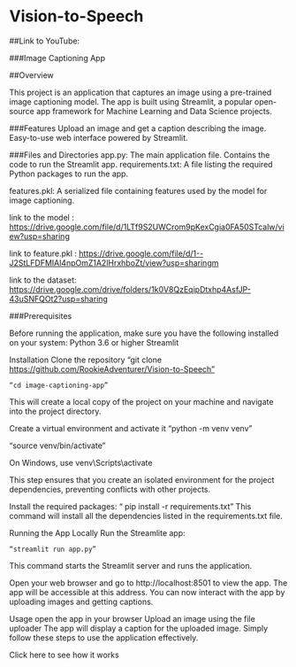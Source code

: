 # Vision-to-Speech
##Link to YouTube: 

###Image Captioning App

##Overview

This project is an application that captures an image using a pre-trained image captioning model. The app is built using Streamlit, a popular open-source app framework for Machine Learning and Data Science projects.

###Features
Upload an image and get a caption describing the image.
Easy-to-use web interface powered by Streamlit.

###Files and Directories
app.py: The main application file. Contains the code to run the Streamlit app. requirements.txt: A file listing the required Python packages to run the app.

features.pkl: A serialized file containing features used by the model for image captioning.

link to the model : https://drive.google.com/file/d/1LTf9S2UWCrom9pKexCgia0FA50STcalw/view?usp=sharing

link to feature.pkl : https://drive.google.com/file/d/1--J2StLFDFMIAl4npOmZ1A2lHrxhboZt/view?usp=sharingm


link to the dataset: https://drive.google.com/drive/folders/1k0V8QzEqipDtxhp4AsfJP-43uSNFQOt2?usp=sharing 



###Prerequisites

Before running the application, make sure you have the following installed on your system:
Python 3.6 or higher
Streamlit

Installation
Clone the repository
    “git clone https://github.com/RookieAdventurer/Vision-to-Speech”

    “cd image-captioning-app”
   
   This will create a local copy of the project on your machine and navigate into the project directory.

Create a virtual environment and activate it
    “python -m venv venv”

   “source venv/bin/activate”  

 On Windows, use venv\Scripts\activate

This step ensures that you create an isolated environment for the project dependencies, preventing conflicts with other projects.


Install the required packages:
   “ pip install -r requirements.txt”
   This command will install all the dependencies listed in the requirements.txt file.


Running the App Locally
Run the Streamlite app:

    “streamlit run app.py”
    
   This command starts the Streamlit server and runs the application.

Open your web browser and go to http://localhost:8501 to view the app.
 The app will be accessible at this address. You can now interact with the app by  uploading images and getting captions.

Usage
open the app in your browser
Upload an image using the file uploader
The app will display a caption for the uploaded image.
   Simply follow these steps to use the application effectively.

Click here to see how it works
